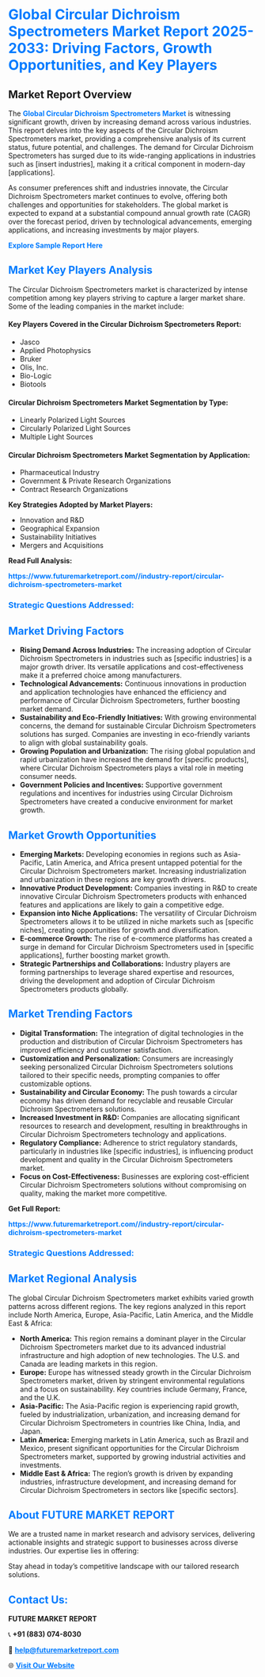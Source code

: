 <h1 style="color: #007BFF;">Global Circular Dichroism Spectrometers Market Report 2025-2033: Driving Factors, Growth Opportunities, and Key Players</h1>

<section id="overview">
<h2>Market Report Overview</h2>
<p>The <a href="https://www.futuremarketreport.com//industry-report/circular-dichroism-spectrometers-market" style="color: #007BFF; text-decoration: none;"><strong>Global Circular Dichroism Spectrometers Market</strong></a> is witnessing significant growth, driven by increasing demand across various industries. This report delves into the key aspects of the Circular Dichroism Spectrometers market, providing a comprehensive analysis of its current status, future potential, and challenges. The demand for Circular Dichroism Spectrometers has surged due to its wide-ranging applications in industries such as [insert industries], making it a critical component in modern-day [applications].</p>
<p>As consumer preferences shift and industries innovate, the Circular Dichroism Spectrometers market continues to evolve, offering both challenges and opportunities for stakeholders. The global market is expected to expand at a substantial compound annual growth rate (CAGR) over the forecast period, driven by technological advancements, emerging applications, and increasing investments by major players.</p>
</section>

<section id="overview">
<p><a href="https://www.futuremarketreport.com//request-sample/reportId=91651" style="color: #007BFF; text-decoration: none;"><strong>Explore Sample Report Here</strong></a></p>
</section>

<section id="key-players">
<h2 style="color: #007BFF;">Market Key Players Analysis</h2>
<p>The Circular Dichroism Spectrometers market is characterized by intense competition among key players striving to capture a larger market share. Some of the leading companies in the market include:</p>
<h4>Key Players Covered in the Circular Dichroism Spectrometers Report:</h4>
<ul><li>Jasco</li><li>Applied Photophysics</li><li>Bruker</li><li>Olis, Inc.</li><li>Bio-Logic</li><li>Biotools</li></ul>
<h4>Circular Dichroism Spectrometers Market Segmentation by Type:</h4>
<ul><li>Linearly Polarized Light Sources</li><li>Circularly Polarized Light Sources</li><li>Multiple Light Sources</li></ul>

<h4>Circular Dichroism Spectrometers Market Segmentation by Application:</h4>
<ul><li>Pharmaceutical Industry</li><li>Government &amp; Private Research Organizations</li><li>Contract Research Organizations</li></ul>
<p><strong>Key Strategies Adopted by Market Players:</strong></p>
<ul>
<li>Innovation and R&D</li>
<li>Geographical Expansion</li>
<li>Sustainability Initiatives</li>
<li>Mergers and Acquisitions</li>
</ul>
</section>

<section>
<p><strong>Read Full Analysis: </strong></p><a href="https://www.futuremarketreport.com//industry-report/circular-dichroism-spectrometers-market" style="color: #007BFF; text-decoration: none;"><strong>https://www.futuremarketreport.com//industry-report/circular-dichroism-spectrometers-market</strong></a>
<h3 style="color: #007BFF;">Strategic Questions Addressed:</h3>
</section>

<section id="driving-factors">
<h2 style="color: #007BFF;">Market Driving Factors</h2>
<ul>
<li><strong>Rising Demand Across Industries:</strong> The increasing adoption of Circular Dichroism Spectrometers in industries such as [specific industries] is a major growth driver. Its versatile applications and cost-effectiveness make it a preferred choice among manufacturers.</li>
<li><strong>Technological Advancements:</strong> Continuous innovations in production and application technologies have enhanced the efficiency and performance of Circular Dichroism Spectrometers, further boosting market demand.</li>
<li><strong>Sustainability and Eco-Friendly Initiatives:</strong> With growing environmental concerns, the demand for sustainable Circular Dichroism Spectrometers solutions has surged. Companies are investing in eco-friendly variants to align with global sustainability goals.</li>
<li><strong>Growing Population and Urbanization:</strong> The rising global population and rapid urbanization have increased the demand for [specific products], where Circular Dichroism Spectrometers plays a vital role in meeting consumer needs.</li>
<li><strong>Government Policies and Incentives:</strong> Supportive government regulations and incentives for industries using Circular Dichroism Spectrometers have created a conducive environment for market growth.</li>
</ul>
</section>

<section id="growth-opportunities">
<h2 style="color: #007BFF;">Market Growth Opportunities</h2>
<ul>
<li><strong>Emerging Markets:</strong> Developing economies in regions such as Asia-Pacific, Latin America, and Africa present untapped potential for the Circular Dichroism Spectrometers market. Increasing industrialization and urbanization in these regions are key growth drivers.</li>
<li><strong>Innovative Product Development:</strong> Companies investing in R&D to create innovative Circular Dichroism Spectrometers products with enhanced features and applications are likely to gain a competitive edge.</li>
<li><strong>Expansion into Niche Applications:</strong> The versatility of Circular Dichroism Spectrometers allows it to be utilized in niche markets such as [specific niches], creating opportunities for growth and diversification.</li>
<li><strong>E-commerce Growth:</strong> The rise of e-commerce platforms has created a surge in demand for Circular Dichroism Spectrometers used in [specific applications], further boosting market growth.</li>
<li><strong>Strategic Partnerships and Collaborations:</strong> Industry players are forming partnerships to leverage shared expertise and resources, driving the development and adoption of Circular Dichroism Spectrometers products globally.</li>
</ul>
</section>

<section id="trending-factors">
<h2 style="color: #007BFF;">Market Trending Factors</h2>
<ul>
<li><strong>Digital Transformation:</strong> The integration of digital technologies in the production and distribution of Circular Dichroism Spectrometers has improved efficiency and customer satisfaction.</li>
<li><strong>Customization and Personalization:</strong> Consumers are increasingly seeking personalized Circular Dichroism Spectrometers solutions tailored to their specific needs, prompting companies to offer customizable options.</li>
<li><strong>Sustainability and Circular Economy:</strong> The push towards a circular economy has driven demand for recyclable and reusable Circular Dichroism Spectrometers solutions.</li>
<li><strong>Increased Investment in R&D:</strong> Companies are allocating significant resources to research and development, resulting in breakthroughs in Circular Dichroism Spectrometers technology and applications.</li>
<li><strong>Regulatory Compliance:</strong> Adherence to strict regulatory standards, particularly in industries like [specific industries], is influencing product development and quality in the Circular Dichroism Spectrometers market.</li>
<li><strong>Focus on Cost-Effectiveness:</strong> Businesses are exploring cost-efficient Circular Dichroism Spectrometers solutions without compromising on quality, making the market more competitive.</li>
</ul>
</section>

<section>
<p><strong>Get Full Report: </strong></p><a href="https://www.futuremarketreport.com//industry-report/circular-dichroism-spectrometers-market" style="color: #007BFF; text-decoration: none;"><strong>https://www.futuremarketreport.com//industry-report/circular-dichroism-spectrometers-market</strong></a>
<h3 style="color: #007BFF;">Strategic Questions Addressed:</h3>
</section>


<section id="regional-analysis">
<h2 style="color: #007BFF;">Market Regional Analysis</h2>
<p>The global Circular Dichroism Spectrometers market exhibits varied growth patterns across different regions. The key regions analyzed in this report include North America, Europe, Asia-Pacific, Latin America, and the Middle East & Africa:</p>
<ul>
<li><strong>North America:</strong> This region remains a dominant player in the Circular Dichroism Spectrometers market due to its advanced industrial infrastructure and high adoption of new technologies. The U.S. and Canada are leading markets in this region.</li>
<li><strong>Europe:</strong> Europe has witnessed steady growth in the Circular Dichroism Spectrometers market, driven by stringent environmental regulations and a focus on sustainability. Key countries include Germany, France, and the U.K.</li>
<li><strong>Asia-Pacific:</strong> The Asia-Pacific region is experiencing rapid growth, fueled by industrialization, urbanization, and increasing demand for Circular Dichroism Spectrometers in countries like China, India, and Japan.</li>
<li><strong>Latin America:</strong> Emerging markets in Latin America, such as Brazil and Mexico, present significant opportunities for the Circular Dichroism Spectrometers market, supported by growing industrial activities and investments.</li>
<li><strong>Middle East & Africa:</strong> The region’s growth is driven by expanding industries, infrastructure development, and increasing demand for Circular Dichroism Spectrometers in sectors like [specific sectors].</li>
</ul>
</section>

<footer>
<h2 style="color: #007BFF;">About FUTURE MARKET REPORT</h2>
<p>We are a trusted name in market research and advisory services, delivering actionable insights and strategic support to businesses across diverse industries. Our expertise lies in offering:</p>

<p>Stay ahead in today’s competitive landscape with our tailored research solutions.</p>

<h2 style="color: #007BFF;">Contact Us:</h2>
<p><strong>FUTURE MARKET REPORT</strong></p>
<p>📞 <strong>+91 (883) 074-8030</strong></p>
<p>📧 <strong><a href="mailto:help@futuremarketreport.com" style="color: #007BFF;">help@futuremarketreport.com</a></strong></p>
<p>🌐 <strong><a href="https://www.futuremarketreport.com/" style="color: #007BFF;">Visit Our Website</a></strong></p>
</footer>